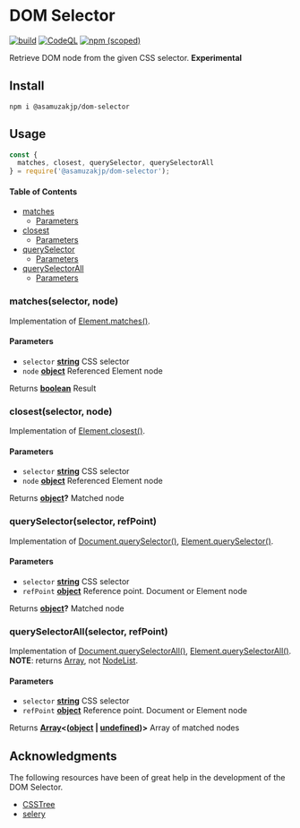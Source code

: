 # DOM Selector

[![build](https://github.com/asamuzaK/domSelector/actions/workflows/node.js.yml/badge.svg)](https://github.com/asamuzaK/domSelector/actions/workflows/node.js.yml)
[![CodeQL](https://github.com/asamuzaK/domSelector/actions/workflows/codeql.yml/badge.svg)](https://github.com/asamuzaK/domSelector/actions/workflows/codeql.yml)
[![npm (scoped)](https://img.shields.io/npm/v/@asamuzakjp/dom-selector)](https://www.npmjs.com/package/@asamuzakjp/dom-selector)
<!--
[![release](https://img.shields.io/github/v/release/asamuzaK/domSelector)](https://github.com/asamuzaK/domSelector/releases)
-->

Retrieve DOM node from the given CSS selector.
**Experimental**


## Install

```console
npm i @asamuzakjp/dom-selector
```


## Usage

```javascript
const {
  matches, closest, querySelector, querySelectorAll
} = require('@asamuzakjp/dom-selector');
```

<!-- Generated by documentation.js. Update this documentation by updating the source code. -->

#### Table of Contents

- [matches][1]
  - [Parameters][2]
- [closest][3]
  - [Parameters][4]
- [querySelector][5]
  - [Parameters][6]
- [querySelectorAll][7]
  - [Parameters][8]


### matches(selector, node)

Implementation of [Element.matches()][62].

#### Parameters

- `selector` **[string][56]** CSS selector
- `node` **[object][57]** Referenced Element node

Returns **[boolean][58]** Result


### closest(selector, node)

Implementation of [Element.closest()][63].

#### Parameters

- `selector` **[string][56]** CSS selector
- `node` **[object][57]** Referenced Element node

Returns **[object][57]?** Matched node


### querySelector(selector, refPoint)

Implementation of [Document.querySelector()][64], [Element.querySelector()][65].

#### Parameters

- `selector` **[string][56]** CSS selector
- `refPoint` **[object][57]** Reference point. Document or Element node

Returns **[object][57]?** Matched node


### querySelectorAll(selector, refPoint)

Implementation of [Document.querySelectorAll()][66], [Element.querySelectorAll()][67].
**NOTE**: returns [Array][59], not [NodeList][61].

#### Parameters

- `selector` **[string][56]** CSS selector
- `refPoint` **[object][57]** Reference point. Document or Element node

Returns **[Array][59]&lt;([object][57] \| [undefined][60])>** Array of matched nodes


## Acknowledgments

The following resources have been of great help in the development of the DOM Selector.

- [CSSTree](https://github.com/csstree/csstree)
- [selery](https://github.com/danburzo/selery)


[1]: #matches
[2]: #parameters
[3]: #closest
[4]: #parameters-1
[5]: #queryselector
[6]: #parameters-2
[7]: #queryselectorall
[8]: #parameters-3
[56]: https://developer.mozilla.org/docs/Web/JavaScript/Reference/Global_Objects/String
[57]: https://developer.mozilla.org/docs/Web/JavaScript/Reference/Global_Objects/Object
[58]: https://developer.mozilla.org/docs/Web/JavaScript/Reference/Global_Objects/Boolean
[59]: https://developer.mozilla.org/docs/Web/JavaScript/Reference/Global_Objects/Array
[60]: https://developer.mozilla.org/docs/Web/JavaScript/Reference/Global_Objects/undefined
[61]: https://developer.mozilla.org/docs/Web/API/NodeList
[62]: https://developer.mozilla.org/docs/Web/API/Element/matches
[63]: https://developer.mozilla.org/docs/Web/API/Element/closest
[64]: https://developer.mozilla.org/docs/Web/API/Document/querySelector
[65]: https://developer.mozilla.org/docs/Web/API/Element/querySelector
[66]: https://developer.mozilla.org/docs/Web/API/Document/querySelectorAll
[67]: https://developer.mozilla.org/docs/Web/API/Element/querySelectorAll

